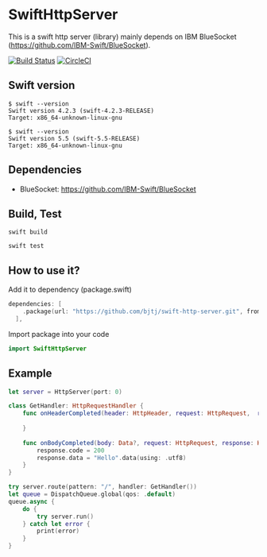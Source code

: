 # SwiftHttpServer

This is a swift http server (library) mainly depends on IBM BlueSocket (<https://github.com/IBM-Swift/BlueSocket>).

[![Build Status](https://app.travis-ci.com/bjtj/swift-http-server.svg?branch=master)](https://app.travis-ci.com/bjtj/swift-http-server) [![CircleCI](https://circleci.com/gh/bjtj/swift-http-server/tree/master.svg?style=svg)](https://circleci.com/gh/bjtj/swift-http-server/tree/master)

## Swift version

```shell
$ swift --version
Swift version 4.2.3 (swift-4.2.3-RELEASE)
Target: x86_64-unknown-linux-gnu
```

```shell
$ swift --version
Swift version 5.5 (swift-5.5-RELEASE)
Target: x86_64-unknown-linux-gnu
```

## Dependencies

* BlueSocket: <https://github.com/IBM-Swift/BlueSocket>

## Build, Test

```shell
swift build
```

```shell
swift test
```

## How to use it?

Add it to dependency (package.swift)

```swift
dependencies: [
    .package(url: "https://github.com/bjtj/swift-http-server.git", from: "0.1.13"),
  ],
```

Import package into your code

```swift
import SwiftHttpServer
```

## Example

```swift
let server = HttpServer(port: 0)

class GetHandler: HttpRequestHandler {
    func onHeaderCompleted(header: HttpHeader, request: HttpRequest,  response: HttpResponse) throws {
        
    }
    
    func onBodyCompleted(body: Data?, request: HttpRequest, response: HttpResponse) throws {
        response.code = 200
        response.data = "Hello".data(using: .utf8)
    }
}

try server.route(pattern: "/", handler: GetHandler())
let queue = DispatchQueue.global(qos: .default)
queue.async {
    do {
        try server.run()
    } catch let error {
        print(error)
    }
}
```
